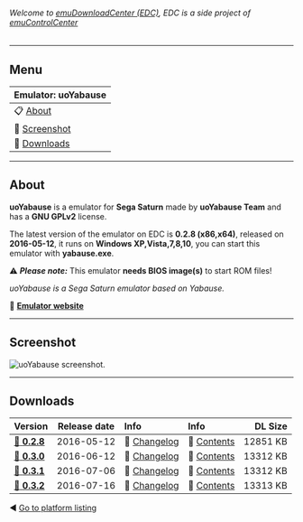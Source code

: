 ###### Welcome to [emuDownloadCenter (EDC)](https://github.com/PhoenixInteractiveNL/emuDownloadCenter/wiki/), EDC is a side project of [emuControlCenter](https://github.com/PhoenixInteractiveNL/emuControlCenter/wiki/)
***
## Menu
| **Emulator: uoYabause** |
|:---------|
| :clipboard: [About](#about) |
| :sunrise: [Screenshot](#screenshot) |
| :floppy_disk: [Downloads](#downloads) |
***
## About
**uoYabause** is a emulator for **Sega Saturn** made by **uoYabause Team** and has a **GNU GPLv2** license.

The latest version of the emulator on EDC is **0.2.8 (x86,x64)**, released on **2016-05-12**, it runs on **Windows XP,Vista,7,8,10**, you can start this emulator with **yabause.exe**.

:warning: _**Please note:**_ This emulator **needs BIOS image(s)** to start ROM files!

_uoYabause is a Sega Saturn emulator based on Yabause._

:link: [**Emulator website**](http://uoyabause.org)
***
## Screenshot
![](https://raw.githubusercontent.com/PhoenixInteractiveNL/emuDownloadCenter/master/hooks/uoyabause/screen.jpg "uoYabause screenshot.")
***
## Downloads
| Version  | Release date  | Info       | Info       | DL Size    |
|:---------|:-------------:|:-----------|:-----------|-----------:|
| [:floppy_disk: **0.2.8**](https://github.com/PhoenixInteractiveNL/edc-repo0005/raw/master/uoyabause/0.2.8.7z) | 2016-05-12 | :page_facing_up: [Changelog](https://github.com/PhoenixInteractiveNL/edc-repo0005/blob/master/uoyabause/0.2.8_changelog.txt) | :mag_right: [Contents](https://github.com/PhoenixInteractiveNL/edc-repo0005/blob/master/uoyabause/0.2.8_contents.txt) | 12851 KB |
| [:floppy_disk: **0.3.0**](https://github.com/PhoenixInteractiveNL/edc-repo0005/raw/master/uoyabause/0.3.0.7z) | 2016-06-12 | :page_facing_up: [Changelog](https://github.com/PhoenixInteractiveNL/edc-repo0005/blob/master/uoyabause/0.3.0_changelog.txt) | :mag_right: [Contents](https://github.com/PhoenixInteractiveNL/edc-repo0005/blob/master/uoyabause/0.3.0_contents.txt) | 13312 KB |
| [:floppy_disk: **0.3.1**](https://github.com/PhoenixInteractiveNL/edc-repo0005/raw/master/uoyabause/0.3.1.7z) | 2016-07-06 | :page_facing_up: [Changelog](https://github.com/PhoenixInteractiveNL/edc-repo0005/blob/master/uoyabause/0.3.1_changelog.txt) | :mag_right: [Contents](https://github.com/PhoenixInteractiveNL/edc-repo0005/blob/master/uoyabause/0.3.1_contents.txt) | 13312 KB |
| [:floppy_disk: **0.3.2**](https://github.com/PhoenixInteractiveNL/edc-repo0005/raw/master/uoyabause/0.3.2.7z) | 2016-07-16 | :page_facing_up: [Changelog](https://github.com/PhoenixInteractiveNL/edc-repo0005/blob/master/uoyabause/0.3.2_changelog.txt) | :mag_right: [Contents](https://github.com/PhoenixInteractiveNL/edc-repo0005/blob/master/uoyabause/0.3.2_contents.txt) | 13313 KB |

:arrow_backward: [Go to platform listing](https://github.com/PhoenixInteractiveNL/emuDownloadCenter/wiki/EDC-Platform-List)
